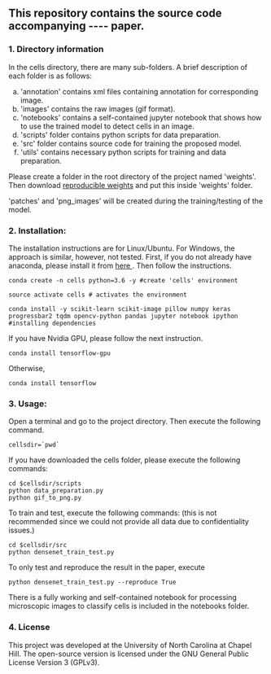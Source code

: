 ##  This repository contains the source code accompanying ---- paper. 

### 1. Directory information
In the cells directory, there are many sub-folders. A brief description of each folder is as follows:
    <ol type='a'>
    <li>'annotation' contains xml files containing annotation for corresponding image.</li>
    <li>'images' contains the raw images (gif format).</li>
    <li>'notebooks' contains a self-contained jupyter notebook that shows how to use the trained model to detect cells in an image.</li>
    <li>'scripts' folder contains python scripts for data preparation.</li>
    <li>'src' folder contains source code for training the proposed model.</li>
    <li>'utils' contains necessary python scripts for training and data preparation.</li>
    </ol>
    
Please create a folder in the root directory of the project named 'weights'. Then download <a href='https://drive.google.com/file/d/1h9-Xo12b2QoTaGlGdAP6tFyhj1ckLrKH/view?usp=sharing'>reproducible weights</a> and put this inside 'weights' folder.

'patches' and 'png_images' will be created during the training/testing of the model.


### 2. Installation:

The installation instructions are for Linux/Ubuntu. For Windows, the approach is similar, however, not tested. First, if you do not already have anaconda, please install it from <a href='https://www.anaconda.com/distribution/'> here </a>. Then follow the instructions. 

    conda create -n cells python=3.6 -y #create 'cells' environment

    source activate cells # activates the environment

    conda install -y scikit-learn scikit-image pillow numpy keras progressbar2 tqdm opencv-python pandas jupyter notebook ipython #installing dependencies

If you have Nvidia GPU, please follow the next instruction.
    
    conda install tensorflow-gpu

Otherwise,
    
    conda install tensorflow



### 3. Usage:
    
Open a terminal and go to the project directory. Then execute the following command.

    cellsdir=`pwd`

If you have downloaded the cells folder, please execute the following commands:

    cd $cellsdir/scripts
    python data_preparation.py
    python gif_to_png.py

To train and test, execute the following commands: (this is not recommended since we could not provide all data due to confidentiality issues.)

    cd $cellsdir/src
    python densenet_train_test.py


To only test and reproduce the result in the paper, execute

    python densenet_train_test.py --reproduce True


There is a fully working and self-contained notebook for processing microscopic images to classify cells is included in the notebooks folder.

### 4. License

This project was developed at the University of North Carolina at Chapel Hill.
The open-source version is licensed under the GNU General Public License
Version 3 (GPLv3).
